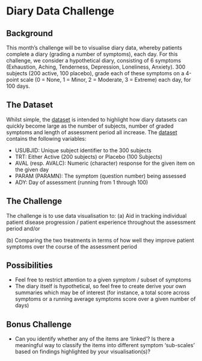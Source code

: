 # Diary Data Challenge


## Background

This month’s challenge will be to visualise diary data, whereby patients complete a diary (grading a number of symptoms), each day.
For this challenge, we consider a hypothetical diary, consisting of 6 symptoms (Exhaustion, Aching, Tenderness, Depression, Loneliness, Anxiety). 300 subjects (200 active, 100 placebo), grade each of these symptoms on a 4-point scale (0 = None, 1 = Minor, 2 = Moderate, 3 = Extreme) each day, for 100 days.


## The Dataset

Whilst simple, the [dataset](WWWDiary.Rds) is intended to highlight how diary datasets can quickly become large as the number of subjects, number of graded symptoms and length of assessment period all increase.
The [dataset](WWWDiary.Rds) contains the following variables:
- USUBJID: Unique subject identifier to the 300 subjects
- TRT: Either Active (200 subjects) or Placebo (100 Subjects)
- AVAL (resp. AVALC): Numeric (character) response for the given item on the given day
- PARAM (PARAMN): The symptom (question number) being assessed
- ADY: Day of assessment (running from 1 through 100)

## The Challenge

The challenge is to use data visualisation to:
(a) Aid in tracking individual patient disease progression / patient experience throughout the assessment period
and/or

(b) Comparing the two treatments in terms of how well they improve patient symptoms over the course of the assessment period


## Possibilities

- Feel free to restrict attention to a given symptom / subset of symptoms
- The diary itself is hypothetical, so feel free to create derive your own summaries which may be of interest (for instance, a total score across symptoms or a running average symptoms score over a given number of days)

## Bonus Challenge

- Can you identify whether any of the items are ‘linked’? Is there a meaningful way to classify the items into different symptom ‘sub-scales’ based on findings highlighted by your visualisation(s)?